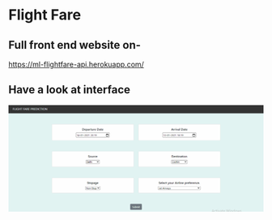 # Flight Fare
## Full front end website on-
https://ml-flightfare-api.herokuapp.com/

## Have a look at interface
![images](image/flightfare.gif)
